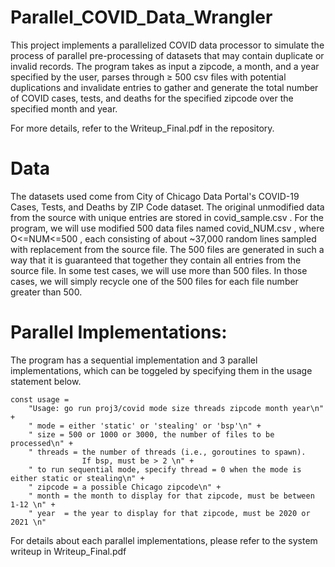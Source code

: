 # Parallel_COVID_Data_Wrangler

This project implements a parallelized COVID data processor to simulate the process of parallel pre-processing of datasets that may contain duplicate or invalid records.
The program takes as input a zipcode, a month, and a year specified by the user, parses through ≥ 500 csv files with potential duplications and invalidate entries to gather and generate the total number of COVID cases, tests, and deaths for the specified zipcode over the specified month and year.

For more details, refer to the Writeup_Final.pdf in the repository.

# Data

The datasets used come from City of Chicago Data Portal's COVID-19 Cases, Tests, and Deaths by ZIP Code dataset. 
The original unmodified data from the source with unique entries are stored in covid_sample.csv .
For the program, we will use modified 500 data files named covid_NUM.csv , where O<=NUM<=500 , each consisting of about ~37,000 random lines sampled with replacement from the source file. The 500 files are generated in such a way that it is guaranteed that
together they contain all entries from the source file. 
In some test cases, we will use more than 500 files. In those cases, we will simply recycle one of the 500 files for each file number greater than 500.

# Parallel Implementations:
The program has a sequential implementation and 3 parallel implementations, which can be toggeled by specifying them in the usage statement below.
```
const usage =
    "Usage: go run proj3/covid mode size threads zipcode month year\n" +
    " mode = either 'static' or 'stealing' or 'bsp'\n" +
    " size = 500 or 1000 or 3000, the number of files to be processed\n" +
    " threads = the number of threads (i.e., goroutines to spawn).
                If bsp, must be > 2 \n" +
    " to run sequential mode, specify thread = 0 when the mode is either static or stealing\n" +
    " zipcode = a possible Chicago zipcode\n" +
    " month = the month to display for that zipcode, must be between 1-12 \n" +
    " year  = the year to display for that zipcode, must be 2020 or 2021 \n"
```

For details about each parallel implementations, please refer to the system writeup in Writeup_Final.pdf
